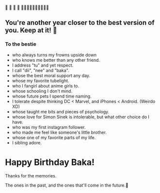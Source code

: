 :tada: :tada: :tada: :tada: :tada::tada::tada::tada::tada::tada::tada::tada::tada::tada:

## You're another year closer to the best version of you. Keep at it! :slightly_smiling_face:

### To the bestie

- who always turns my frowns upside down
- who knows me better than any other friend.
- I address "tu" and yet respect.
- I call "dii", "nee" and "baka".
- whose the best moral support any day.
- whose my favorite tubelight.
- who I fangirl about anime girls to.
- whose schooling I don't mind.
- whose future pets I spend time naming.
- I tolerate despite thinking DC < Marvel, and iPhones < Android. (Weirdo XD)
- whose taught me bits and pieces of psychology.
- whose love for Simon Sinek is intolerable, but what other choice do I have.
- who was my first instagram follower.
- who made me feel like someone's little brother.
- whose one of my favorite parts of my life.
- I sibling adore. 

# Happy Birthday Baka!

Thanks for the memories.

The ones in the past, and the ones that'll come in the future.:tada:
